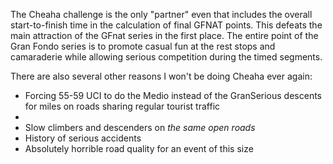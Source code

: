 The Cheaha challenge is the only "partner" even that includes the overall start-to-finish time in the calculation of final GFNAT points. This defeats the main attraction of the GFnat series in the first place. The entire point of the Gran Fondo series is to promote casual fun at the rest stops and camaraderie while allowing serious competition during the timed segments.

There are also several other reasons I won't be doing Cheaha ever again:

- Forcing 55-59 UCI to do the Medio instead of the GranSerious descents for miles on roads sharing regular tourist traffic
- 
- Slow climbers and descenders on *the same open roads*
- History of serious accidents
- Absolutely horrible road quality for an event of this size